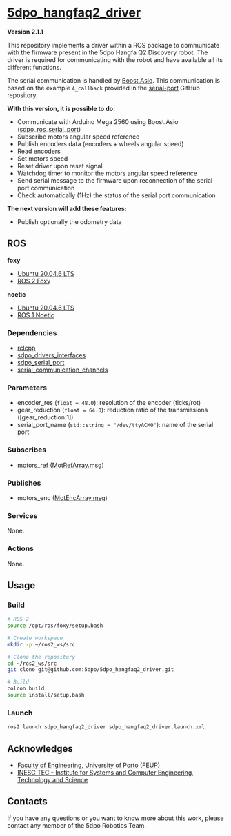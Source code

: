 # [5dpo_hangfaq2_driver](https://github.com/5dpo/5dpo_hangfaq2_driver)

**Version 2.1.1**

This repository implements a driver within a ROS package to communicate with the
firmware present in the 5dpo Hangfa Q2 Discovery robot. The driver is required
for communicating with the robot and have available all its different functions.

The serial communication is handled by
[Boost.Asio](https://www.boost.org/doc/libs/1_80_0/doc/html/boost_asio.html).
This communication is based on the example `4_callback` provided in the
[serial-port](https://github.com/fedetft/serial-port) GitHub repository.

**With this version, it is possible to do:**

- Communicate with Arduino Mega 2560 using Boost.Asio
  ([sdpo_ros_serial_port](https://github.com/5dpo/5dpo_ros_serial_port))
- Subscribe motors angular speed reference
- Publish encoders data (encoders + wheels angular speed)
- Read encoders
- Set motors speed
- Reset driver upon reset signal
- Watchdog timer to monitor the motors angular speed reference
- Send serial message to the firmware upon reconnection of the serial port
  communication
- Check automatically (1Hz) the status of the serial port communication

**The next version will add these features:**

- Publish optionally the odometry data

## ROS

**foxy**

- [Ubuntu 20.04.6 LTS](https://releases.ubuntu.com/focal/)
- [ROS 2 Foxy](https://docs.ros.org/en/foxy/)

**noetic**

- [Ubuntu 20.04.6 LTS](https://releases.ubuntu.com/focal/)
- [ROS 1 Noetic](https://wiki.ros.org/noetic/)

### Dependencies

- [rclcpp](https://index.ros.org/r/rclcpp/)
- [sdpo_drivers_interfaces](https://github.com/5dpo/5dpo_drivers_interfaces)
- [sdpo_serial_port](https://github.com/5dpo/5dpo_serial_port)
- [serial_communication_channels](https://github.com/5dpo/serial_communication_channels)

### Parameters

- encoder_res (`float = 48.0`): resolution of the encoder (ticks/rot)
- gear_reduction (`float = 64.0`): reduction ratio of the transmissions
  (\[gear_reduction:1\])
- serial_port_name (`std::string = "/dev/ttyACM0"`): name of the serial port

### Subscribes

- motors_ref
  ([MotRefArray.msg](https://github.com/5dpo/5dpo_drivers_interfaces/blob/foxy/msg/MotRefArray.msg))

### Publishes

- motors_enc
  ([MotEncArray.msg](https://github.com/5dpo/5dpo_drivers_interfaces/blob/foxy/msg/MotEncArray.msg))

### Services

None.

### Actions

None.

## Usage

### Build

```sh
# ROS 2
source /opt/ros/foxy/setup.bash

# Create workspace
mkdir -p ~/ros2_ws/src

# Clone the repository
cd ~/ros2_ws/src
git clone git@github.com:5dpo/5dpo_hangfaq2_driver.git

# Build
colcon build
source install/setup.bash
```

### Launch

```sh
ros2 launch sdpo_hangfaq2_driver sdpo_hangfaq2_driver.launch.xml
```

## Acknowledges

- [Faculty of Engineering, University of Porto (FEUP)](https://sigarra.up.pt/feup/en/)
- [INESC TEC - Institute for Systems and Computer Engineering, Technology and Science](https://www.inesctec.pt/en/)

## Contacts

If you have any questions or you want to know more about this work, please
contact any member of the 5dpo Robotics Team.
